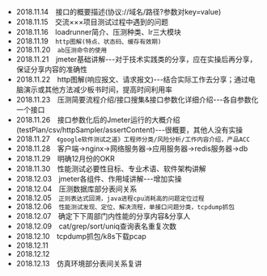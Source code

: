 
+ 2018.11.14&emsp;接口的概要描述(协议://域名/路径?参数对key=value)
+ 2018.11.15&emsp;交流×××项目测试过程中遇到的问题
+ 2018.11.16&emsp;loadrunner简介、压测种类、lr三大模块
+ 2018.11.19&emsp;`http图解(特点、状态码、缓存有效期)`
+ 2018.11.20&emsp;`ab压测命令的使用`
+ 2018.11.21&emsp;jmeter基础讲解---对于技术实践类的分享，应在实操后再分享，保证分享内容的准确性
+ 2018.11.22&emsp;http图解(响应报文、请求报文)---结合实际工作去分享；通过电脑演示或其他方法减少板书时间，提高时间利用率
+ 2018.11.23&emsp;压测简要流程介绍/接口搜集&接口参数化详细介绍---各自参数化一个接口
+ 2018.11.26&emsp;接口参数化后的Jmeter运行的大概介绍(testPlan/csv/httpSampler/assertContent)---很概要，其他人没有实操
+ 2018.11.27&emsp;`《google软件测试之道》工程师分类/风险分析/工作内容介绍，产品ACC`
+ 2018.11.28&emsp;客户端->nginx->网络服务器->应用服务器->redis服务器->db
+ 2018.11.29&emsp;明确12月份的OKR
+ 2018.11.30&emsp;性能测试必要性目标、专业术语、软件架构讲解
+ 2018.12.03&emsp;jmeter各组件、作用域讲解---增加实操
+ 2018.12.04&emsp;压测数据库部分表间关系
+ 2018.12.05&emsp;`正则表达式回溯，java进程cpu消耗高的问题定位过程`
+ 2018.12.06&emsp;`性能测试发现、定位、解决流程，单接口问题分类，tcpdump抓包`
+ 2018.12.07&emsp;确定下下周部门内性能的分享内容&分享人
+ 2018.12.09&emsp;cat/grep/sort/uniq查询表名重复次数
+ 2018.12.10&emsp;tcpdump抓包/k8s下载pcap
+ 2018.12.11&emsp;
+ 2018.12.12&emsp;
+ 2018.12.13&emsp;仿真环境部分表间关系复讲
